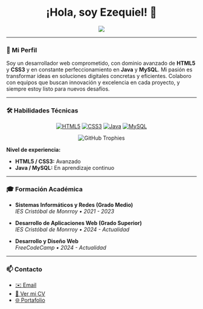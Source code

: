 <h1 align="center">¡Hola, soy Ezequiel! 👋</h1>

<p align="center">
  <!-- Texto animado: Generado con readme-typing-svg -->
  <img src="https://readme-typing-svg.herokuapp.com/?lines=Desarrollador+Web;Apasionado+por+la+tecnolog%C3%ADa;Siempre+aprendiendo;Innovando+cada+d%C3%ADa&center=true&width=600&height=50">
</p>

---

### 🚀 Mi Perfil

Soy un desarrollador web comprometido, con dominio avanzado de **HTML5** y **CSS3** y en constante perfeccionamiento en **Java** y **MySQL**. Mi pasión es transformar ideas en soluciones digitales concretas y eficientes. Colaboro con equipos que buscan innovación y excelencia en cada proyecto, y siempre estoy listo para nuevos desafíos.

---

### 🛠️ Habilidades Técnicas

<p align="center">
  <!-- Badges de tecnologías -->
  <a href="#"><img src="https://img.shields.io/badge/HTML5-FF6F00?style=flat-square&logo=html5&logoColor=white" alt="HTML5"/></a>
  <a href="#"><img src="https://img.shields.io/badge/CSS3-2196F3?style=flat-square&logo=css3&logoColor=white" alt="CSS3"/></a>
  <a href="#"><img src="https://img.shields.io/badge/Java-ED8B00?style=flat-square&logo=java&logoColor=white" alt="Java"/></a>
  <a href="#"><img src="https://img.shields.io/badge/MySQL-4479A1?style=flat-square&logo=mysql&logoColor=white" alt="MySQL"/></a>
</p>

<div align="center">
  <!-- Trofeos de GitHub integrados en la sección de habilidades -->
  <img src="https://github-profile-trophy.vercel.app/?username=Ezequiel&theme=dracula&row=1&column=5" alt="GitHub Trophies"/>
</div>

**Nivel de experiencia:**
- **HTML5 / CSS3:** Avanzado  
- **Java / MySQL:** En aprendizaje continuo

---

### 🎓 Formación Académica

- **Sistemas Informáticos y Redes (Grado Medio)**  
  *IES Cristóbal de Monrroy • 2021 - 2023*

- **Desarrollo de Aplicaciones Web (Grado Superior)**  
  *IES Cristóbal de Monrroy • 2024 - Actualidad*

- **Desarrollo y Diseño Web**  
  *FreeCodeCamp • 2024 - Actualidad*

---

### 📫 Contacto

- [✉️ Email](mailto:tu-correo@ejemplo.com)
- [📄 Ver mi CV](#)
- [🌐 Portafolio](#)
